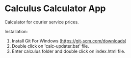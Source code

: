 # Calculus Calculator App

Calculator for courier service prices.

Installation:

1. Install Git For Windows (https://git-scm.com/downloads)
2. Double click on 'calc-updater.bat' file.
3. Enter calculus folder and double click on index.html file.
